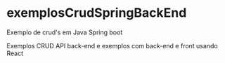 # exemplosCrudSpringBackEnd
Exemplo de crud's em Java Spring boot

Exemplos CRUD API back-end e exemplos com back-end e front usando React
